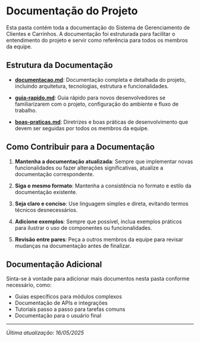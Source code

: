 # Documentação do Projeto

Esta pasta contém toda a documentação do Sistema de Gerenciamento de Clientes e Carrinhos. A documentação foi estruturada para facilitar o entendimento do projeto e servir como referência para todos os membros da equipe.

## Estrutura da Documentação

- **[documentacao.md](./documentacao.md)**: Documentação completa e detalhada do projeto, incluindo arquitetura, tecnologias, estrutura e funcionalidades.

- **[guia-rapido.md](./guia-rapido.md)**: Guia rápido para novos desenvolvedores se familiarizarem com o projeto, configuração do ambiente e fluxo de trabalho.

- **[boas-praticas.md](./boas-praticas.md)**: Diretrizes e boas práticas de desenvolvimento que devem ser seguidas por todos os membros da equipe.

## Como Contribuir para a Documentação

1. **Mantenha a documentação atualizada**: Sempre que implementar novas funcionalidades ou fazer alterações significativas, atualize a documentação correspondente.

2. **Siga o mesmo formato**: Mantenha a consistência no formato e estilo da documentação existente.

3. **Seja claro e conciso**: Use linguagem simples e direta, evitando termos técnicos desnecessários.

4. **Adicione exemplos**: Sempre que possível, inclua exemplos práticos para ilustrar o uso de componentes ou funcionalidades.

5. **Revisão entre pares**: Peça a outros membros da equipe para revisar mudanças na documentação antes de finalizar.

## Documentação Adicional

Sinta-se à vontade para adicionar mais documentos nesta pasta conforme necessário, como:

- Guias específicos para módulos complexos
- Documentação de APIs e integrações
- Tutoriais passo a passo para tarefas comuns
- Documentação para o usuário final

---

*Última atualização: 16/05/2025* 